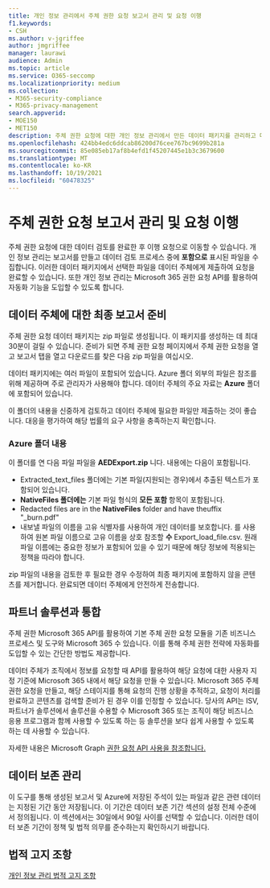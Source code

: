 ```yaml
---
title: 개인 정보 관리에서 주체 권한 요청 보고서 관리 및 요청 이행
f1.keywords:
- CSH
ms.author: v-jgriffee
author: jmgriffee
manager: laurawi
audience: Admin
ms.topic: article
ms.service: O365-seccomp
ms.localizationpriority: medium
ms.collection:
- M365-security-compliance
- M365-privacy-management
search.appverid:
- MOE150
- MET150
description: 주체 권한 요청에 대한 개인 정보 관리에서 만든 데이터 패키지를 관리하고 데이터 주체에 대한 요청을 이행하는 방법을 학습합니다.
ms.openlocfilehash: 424bb4edc6ddcab86200d76cee767bc9699b281a
ms.sourcegitcommit: 85e085eb17af8b4efd1f45207445e1b3c3679600
ms.translationtype: MT
ms.contentlocale: ko-KR
ms.lasthandoff: 10/19/2021
ms.locfileid: "60478325"
---
```

# <a name="manage-subject-rights-requests-reports-and-fulfill-requests"></a>주체 권한 요청 보고서 관리 및 요청 이행

주체 권한 요청에 대한 데이터 검토를 완료한 후 이행 요청으로 이동할 수 있습니다. 개인 정보 관리는 보고서를 만들고 데이터 검토 프로세스 중에 **포함으로** 표시된 파일을 수집합니다. 이러한 데이터 패키지에서 선택한 파일을 데이터 주체에게 제출하여 요청을 완료할 수 있습니다. 또한 개인 정보 관리는 Microsoft 365 권한 요청 API를 활용하여 자동화 기능을 도입할 수 있도록 합니다.

## <a name="prepare-final-reports-for-the-data-subject"></a>데이터 주체에 대한 최종 보고서 준비

주체 권한 요청 데이터 패키지는 zip 파일로 생성됩니다. 이 패키지를 생성하는 데 최대 30분이 걸릴 수 있습니다. 준비가 되면 주체 권한 요청 페이지에서 주체 권한 요청을  열고 보고서 탭을 열고 다운로드를 찾은 다음 zip 파일을 여십시오.

데이터 패키지에는 여러 파일이 포함되어 있습니다. Azure 폴더 외부의 파일은 참조를 위해 제공하며 주로 관리자가 사용해야 합니다. 데이터 주체의 주요 자료는 **Azure** 폴더에 포함되어 있습니다.

이 폴더의 내용을 신중하게 검토하고 데이터 주체에 필요한 파일만 제출하는 것이 좋습니다. 대응을 평가하여 해당 법률의 요구 사항을 충족하는지 확인합니다.

### <a name="azure-folder-contents"></a>Azure 폴더 내용

이 폴더를 연 다음 파일 파일을 **AEDExport.zip** 니다. 내용에는 다음이 포함됩니다.

- Extracted_text_files  폴더에는 기본 파일(지원되는 경우)에서 추출된 텍스트가 포함되어 있습니다.
- **NativeFiles 폴더에는** 기본 파일 형식의 **모든 포함** 항목이 포함됩니다.
- Redacted files are in the **NativeFiles** folder and have theuffix "_burn.pdf"
- 내보낼 파일의 이름을 고유 식별자를 사용하여 개인 데이터를 보호합니다. 를 사용하여 원본 파일 이름으로 고유 이름을 상호 참조할 **수** Export_load_file.csv. 원래 파일 이름에는 중요한 정보가 포함되어 있을 수 있기 때문에 해당 정보에 적용되는 정책을 따라야 합니다.

zip 파일의 내용을 검토한 후 필요한 경우 수정하여 최종 패키지에 포함하지 않을 콘텐츠를 제거합니다. 완료되면 데이터 주체에게 안전하게 전송합니다.

## <a name="integrate-with-partner-solutions"></a>파트너 솔루션과 통합

주체 권한 Microsoft 365 API를 활용하여 기본 주체 권한 요청 모듈을 기존 비즈니스 프로세스 및 도구와 Microsoft 365 수 있습니다. 이를 통해 주체 권한 전략에 자동화를 도입할 수 있는 간단한 방법도 제공합니다.

데이터 주체가 조직에서 정보를 요청할 때 API를 활용하여 해당 요청에 대한 사용자 지정 기준에 Microsoft 365 내에서 해당 요청을 만들 수 있습니다. Microsoft 365 주체 권한 요청을 만들고, 해당 스테이지를 통해 요청의 진행 상황을 추적하고, 요청이 처리를 완료하고 콘텐츠를 검색할 준비가 된 경우 이를 인정할 수 있습니다. 당사의 API는 ISV, 파트너가 솔루션에서 솔루션을 수용할 수 Microsoft 365 또는 조직이 해당 비즈니스 응용 프로그램과 함께 사용할 수 있도록 하는 등 솔루션을 보다 쉽게 사용할 수 있도록 하는 데 사용할 수 있습니다.

자세한 내용은 Microsoft Graph [권한 요청 API 사용을 참조합니다.](/graph/api/resources/subjectrightsrequest-subjectrightsrequestapioverview)

## <a name="manage-data-retention"></a>데이터 보존 관리

이 도구를 통해 생성된 보고서 및 Azure에 저장된 주석이 있는 파일과 같은 관련 데이터는 지정된 기간 동안 저장됩니다. 이 기간은 데이터 보존 기간 섹션의 설정  전체 수준에서 정의됩니다. 이 섹션에서는 30일에서 90일 사이를 선택할 수 있습니다.  이러한 데이터 보존 기간이 정책 및 법적 의무를 준수하는지 확인하시기 바랍니다.

## <a name="legal-disclaimer"></a>법적 고지 조항

[개인 정보 관리 법적 고지 조항](privacy-management-disclaimer.md)

